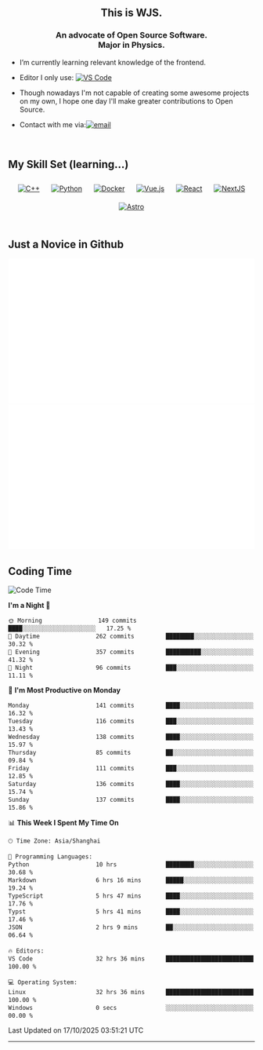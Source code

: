 ## <div align="center">This is WJS.</div>  
  

### <div align="center">An advocate of Open Source Software.<br>Major in Physics.</div>  
  

- I’m currently learning relevant knowledge of the frontend.  
  

- Editor I only use: [![VS Code](https://img.shields.io/badge/-VS%20Code-007ACC?style=plastic&logo=visual-studio-code)](https://code.visualstudio.com/)  
  

- Though nowadays I'm not capable of creating some awesome projects on my own, I hope one day I'll make greater contributions to Open Source.  
  

- Contact with me via:[![email](https://img.shields.io/badge/My-e--mail-red)](mailto:wjs@wjsphy.top)  
  

<br/>  


## My Skill Set (learning...)
<div align="center">  
<a href="https://www.cplusplus.com/" target="_blank"><img style="margin: 10px" src="https://profilinator.rishav.dev/skills-assets/cplusplus-original.svg" alt="C++" height="50" /></a>  
<a href="https://www.python.org/" target="_blank"><img style="margin: 10px" src="https://profilinator.rishav.dev/skills-assets/python-original.svg" alt="Python" height="50" /></a>  
<a href="https://www.docker.com/" target="_blank"><img style="margin: 10px" src="https://profilinator.rishav.dev/skills-assets/docker-original-wordmark.svg" alt="Docker" height="50" /></a>  
<a href="https://vuejs.org/" target="_blank"><img style="margin: 10px" src="https://profilinator.rishav.dev/skills-assets/vuejs-original-wordmark.svg" alt="Vue.js" height="50" /></a>  
<a href="https://reactjs.org/" target="_blank"><img style="margin: 10px" src="https://profilinator.rishav.dev/skills-assets/react-original-wordmark.svg" alt="React" height="50" /></a>  
<a href="https://nextjs.org/" target="_blank"><img style="margin: 10px" src="https://profilinator.rishav.dev/skills-assets/nextjs.png" alt="NextJS" height="50" /></a>  
<a href="https://www.astro.build/" target="_blank"><img style="margin: 10px" src="https://profilinator.rishav.dev/skills-assets/astro.svg" alt="Astro" height="50" /></a>   
</div>

<br/>  


## Just a Novice in Github  
![](https://raw.githubusercontent.com/wjsoj/github-stats-transparent/output/generated/overview.svg)
![](https://raw.githubusercontent.com/wjsoj/github-stats-transparent/output/generated/languages.svg)

## Coding Time

<!--START_SECTION:waka-->
![Code Time](http://img.shields.io/badge/Code%20Time-1%2C466%20hrs%2039%20mins-blue)

**I'm a Night 🦉** 

```text
🌞 Morning                149 commits         ████░░░░░░░░░░░░░░░░░░░░░   17.25 % 
🌆 Daytime                262 commits         ████████░░░░░░░░░░░░░░░░░   30.32 % 
🌃 Evening                357 commits         ██████████░░░░░░░░░░░░░░░   41.32 % 
🌙 Night                  96 commits          ███░░░░░░░░░░░░░░░░░░░░░░   11.11 % 
```
📅 **I'm Most Productive on Monday** 

```text
Monday                   141 commits         ████░░░░░░░░░░░░░░░░░░░░░   16.32 % 
Tuesday                  116 commits         ███░░░░░░░░░░░░░░░░░░░░░░   13.43 % 
Wednesday                138 commits         ████░░░░░░░░░░░░░░░░░░░░░   15.97 % 
Thursday                 85 commits          ██░░░░░░░░░░░░░░░░░░░░░░░   09.84 % 
Friday                   111 commits         ███░░░░░░░░░░░░░░░░░░░░░░   12.85 % 
Saturday                 136 commits         ████░░░░░░░░░░░░░░░░░░░░░   15.74 % 
Sunday                   137 commits         ████░░░░░░░░░░░░░░░░░░░░░   15.86 % 
```


📊 **This Week I Spent My Time On** 

```text
🕑︎ Time Zone: Asia/Shanghai

💬 Programming Languages: 
Python                   10 hrs              ████████░░░░░░░░░░░░░░░░░   30.68 % 
Markdown                 6 hrs 16 mins       █████░░░░░░░░░░░░░░░░░░░░   19.24 % 
TypeScript               5 hrs 47 mins       ████░░░░░░░░░░░░░░░░░░░░░   17.76 % 
Typst                    5 hrs 41 mins       ████░░░░░░░░░░░░░░░░░░░░░   17.46 % 
JSON                     2 hrs 9 mins        ██░░░░░░░░░░░░░░░░░░░░░░░   06.64 % 

🔥 Editors: 
VS Code                  32 hrs 36 mins      █████████████████████████   100.00 % 

💻 Operating System: 
Linux                    32 hrs 36 mins      █████████████████████████   100.00 % 
Windows                  0 secs              ░░░░░░░░░░░░░░░░░░░░░░░░░   00.00 % 
```


 Last Updated on 17/10/2025 03:51:21 UTC
<!--END_SECTION:waka-->

----

<!--
**wjsoj/wjsoj** is a ✨ _special_ ✨ repository because its `README.md` (this file) appears on your GitHub profile.

Here are some ideas to get you started:

- 🔭 I’m currently working on ...
- 🌱 I’m currently learning ...
- 👯 I’m looking to collaborate on ...
- 🤔 I’m looking for help with ...
- 💬 Ask me about ...
- 📫 How to reach me: ...
- 😄 Pronouns: ...
- ⚡ Fun fact: ...
-->
